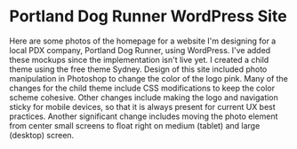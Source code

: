 <h1>Portland Dog Runner WordPress Site</h1>

<p>Here are some photos of the homepage for a website I'm designing for a local PDX company, Portland Dog Runner, using WordPress. I've added these mockups since the implementation isn't live yet. I created a child theme using the free theme Sydney. Design of this site included photo manipulation in Photoshop to change the color of the logo pink. Many of the changes for the child theme include CSS modifications to keep the color scheme cohesive. Other changes include making the logo and navigation sticky for mobile devices, so that it is always present for current UX best practices. Another significant change includes moving the photo element from center small screens to float right on medium (tablet) and large (desktop) screen.</p>

